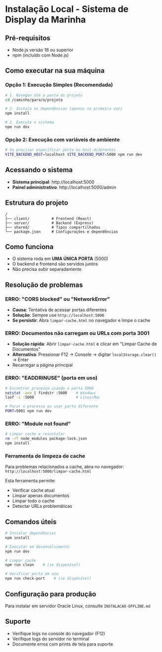 # Instalação Local - Sistema de Display da Marinha

## Pré-requisitos
- Node.js versão 18 ou superior
- npm (incluído com Node.js)

## Como executar na sua máquina

### Opção 1: Execução Simples (Recomendada)
```bash
# 1. Navegue até a pasta do projeto
cd /caminho/para/o/projeto

# 2. Instale as dependências (apenas na primeira vez)
npm install

# 3. Execute o sistema
npm run dev
```

### Opção 2: Execução com variáveis de ambiente
```bash
# Se precisar especificar porta ou host diferentes
VITE_BACKEND_HOST=localhost VITE_BACKEND_PORT=5000 npm run dev
```

## Acessando o sistema
- **Sistema principal**: http://localhost:5000
- **Painel administrativo**: http://localhost:5000/admin

## Estrutura do projeto
```
/
├── client/          # Frontend (React)
├── server/          # Backend (Express)
├── shared/          # Tipos compartilhados
└── package.json     # Configurações e dependências
```

## Como funciona
- O sistema roda em **UMA ÚNICA PORTA** (5000)
- O backend e frontend são servidos juntos
- Não precisa subir separadamente

## Resolução de problemas

### ERRO: "CORS blocked" ou "NetworkError"
- **Causa**: Tentativa de acessar portas diferentes
- **Solução**: Sempre use `http://localhost:5000`
- **Se persistir**: Abra `limpar-cache.html` no navegador e limpe o cache

### ERRO: Documentos não carregam ou URLs com porta 3001
- **Solução rápida**: Abrir `limpar-cache.html` e clicar em "Limpar Cache de Documentos"
- **Alternativa**: Pressionar F12 → Console → digitar `localStorage.clear()` → Enter
- Recarregar a página principal

### ERRO: "EADDRINUSE" (porta em uso)
```bash
# Encontrar processo usando a porta 5000
netstat -ano | findstr :5000    # Windows
lsof -i :5000                   # Linux/Mac

# Parar o processo ou usar porta diferente
PORT=5001 npm run dev
```

### ERRO: "Module not found"
```bash
# Limpar cache e reinstalar
rm -rf node_modules package-lock.json
npm install
```

### Ferramenta de limpeza de cache
Para problemas relacionados a cache, abra no navegador:
`http://localhost:5000/limpar-cache.html`

Esta ferramenta permite:
- Verificar cache atual
- Limpar apenas documentos
- Limpar todo o cache
- Detectar URLs problemáticas

## Comandos úteis
```bash
# Instalar dependências
npm install

# Executar em desenvolvimento
npm run dev

# Limpar cache
npm run clean    # (se disponível)

# Verificar porta em uso
npm run check-port    # (se disponível)
```

## Configuração para produção
Para instalar em servidor Oracle Linux, consulte `INSTALACAO-OFFLINE.md`

## Suporte
- Verifique logs no console do navegador (F12)
- Verifique logs do servidor no terminal
- Documente erros com prints de tela para suporte